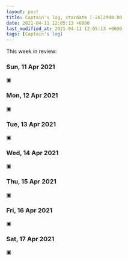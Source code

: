 ```yaml
---
layout: post
title: Captain's log, stardate [-26]2990.00
date: 2021-04-11 12:05:13 +0000
last_modified_at: 2021-04-11 12:05:13 +0000
tags: [Captain's log]
---
```


This week in review:

<!-- more -->

### Sun, 11 Apr 2021

▣

### Mon, 12 Apr 2021

▣

### Tue, 13 Apr 2021

▣

### Wed, 14 Apr 2021

▣

### Thu, 15 Apr 2021

▣

### Fri, 16 Apr 2021

▣

### Sat, 17 Apr 2021

▣
